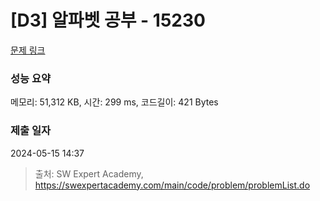 # [D3] 알파벳 공부 - 15230 

[문제 링크](https://swexpertacademy.com/main/code/problem/problemDetail.do?contestProbId=AYLnMQT6vPADFATf) 

### 성능 요약

메모리: 51,312 KB, 시간: 299 ms, 코드길이: 421 Bytes

### 제출 일자

2024-05-15 14:37



> 출처: SW Expert Academy, https://swexpertacademy.com/main/code/problem/problemList.do